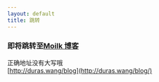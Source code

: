 ```yaml
---
layout: default
title: 跳转
---
```

<head>
<meta http-equiv="refresh" content="2;url=http://duras.wang/blog"> 
</head>

### 即将跳转至[Moilk 博客](http://duras.wang/blog/)  
正确地址没有大写哦  
[http://duras.wang/blog](http://duras.wang/blog/)  